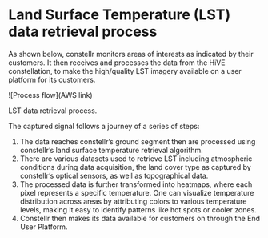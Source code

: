 # **Land Surface Temperature (LST) data retrieval process**

As shown below, constellr monitors areas of interests as indicated by their customers. It then receives and processes the data from the HiVE constellation, to make the high/quality LST imagery available on a user platform for its customers. 

![Process flow](AWS link)
<figcaption>LST data retrieval process.</figcaption>

The captured signal follows a journey of a series of steps:  

1. The data reaches constellr’s ground segment then are processed using constellr’s land surface temperature retrieval algorithm.  
2. There are various datasets used to retrieve LST including atmospheric conditions during data acquisition, the land cover type as captured by constellr’s optical sensors, as well as topographical data.  
3. The processed data is further transformed into heatmaps, where each pixel represents a specific temperature. One can visualize temperature distribution across areas by attributing colors to various temperature levels, making it easy to identify patterns like hot spots or cooler zones.  
4. Constellr then makes its data available for customers on through the End User Platform.